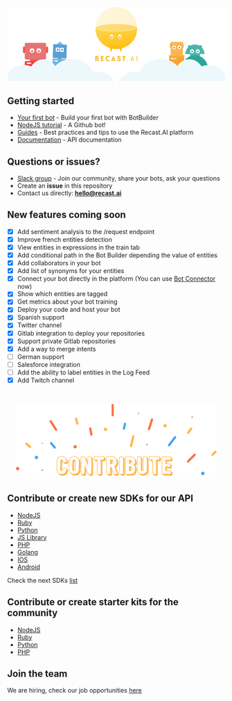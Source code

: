 <p align="center">
  <img src="assets/logo-bots.png" />
</p>


## Getting started
* [Your first bot](https://blog.recast.ai/build-your-first-bot-with-recast-ai/) - Build your first bot with BotBuilder
* [NodeJS tutorial](https://blog.recast.ai/tutorial-node-js-chatbot-recast-ai-github/) - A Github bot! 
* [Guides](https://recast.ai/docs) - Best practices and tips to use the Recast.AI platform 
* [Documentation](https://man.recast.ai/) - API documentation

## Questions or issues?
* [Slack group](https://slack.recast.ai/) - Join our community, share your bots, ask your questions
* Create an **issue** in this repository
* Contact us directly: **hello@recast.ai**

## New features coming soon
- [x] Add sentiment analysis to the /request endpoint
- [x] Improve french entities detection
- [x] View entities in expressions in the train tab
- [x] Add conditional path in the Bot Builder depending the value of entities
- [x] Add collaborators in your bot
- [x] Add list of synonyms for your entities
- [x] Connect your bot directly in the platform (You can use [Bot Connector](https://botconnector.recast.ai) now)
- [x] Show which entities are tagged
- [x] Get metrics about your bot training
- [x] Deploy your code and host your bot
- [x] Spanish support
- [x] Twitter channel
- [x] Gitlab integration to deploy your repositories
- [x] Support private Gitlab repositories
- [x] Add a way to merge intents
- [ ] German support
- [ ] Salesforce integration
- [ ] Add the ability to label entities in the Log Feed
- [x] Add Twitch channel

<br/>
<p align="center">
  <img src="assets/contribute.png" />
</p>

## Contribute or create new SDKs for our API
* [NodeJS](https://github.com/RecastAI/SDK-NodeJS)
* [Ruby](https://github.com/RecastAI/SDK-ruby)
* [Python](https://github.com/RecastAI/SDK-python)
* [JS Library](https://github.com/RecastAI/Library-JavaScript)
* [PHP](https://github.com/RecastAI/SDK-PHP)
* [Golang](https://github.com/RecastAI/SDK-Golang)
* [IOS](https://github.com/RecastAI/SDK-iOS)
* [Android](https://github.com/RecastAI/SDK-Android)

Check the next SDKs [list](https://github.com/RecastAI/Recast.AI/labels/help%20wanted)

## Contribute or create starter kits for the community
* [NodeJS](https://github.com/RecastAI/starter-NodeJS)
* [Ruby](https://github.com/RecastAI/starter-ruby)
* [Python](https://github.com/RecastAI/starter-python)
* [PHP](https://github.com/RecastAI/starter-PHP)


## Join the team
We are hiring, check our job opportunities [here](https://recast.ai/jobs)
